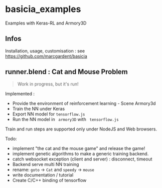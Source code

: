 # basicia_examples
Examples with Keras-RL and Armory3D

## Infos
Installation, usage, customisation : see https://github.com/marcgardent/basicia

## runner.blend : Cat and Mouse Problem

>  Work in progress, but it's run!

Implemented :

* Provide the environment of reinforcement learning - Scene Armory3d
* Train the NN under Keras
* Export NN model for `tensorflow.js`
* Run the NN model in ` armory3D`  with ` tensorflow.js`

Train and run steps are supported only under NodeJS and Web browsers.

Todo:

* implement "the cat and the mouse game" and release the game!
* implement genetic algorithms to make a generic training backend.
* catch websocket exception (client and server) : disconnect, timeout
* Backend serve multi NN training
* rename: `goto` -> `Cat` and `speedy` -> `mouse`
* write documentation / tutorial
* Create C/C++ binding of tensorflow
